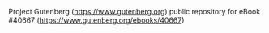 Project Gutenberg (https://www.gutenberg.org) public repository for eBook #40667 (https://www.gutenberg.org/ebooks/40667)
